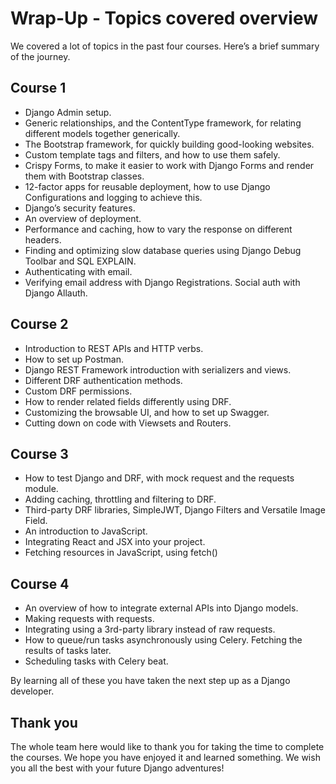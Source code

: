 # Wrap-Up - Topics covered overview
We covered a lot of topics in the past four courses. Here’s a brief summary of the journey.

## Course 1
- Django Admin setup.
- Generic relationships, and the ContentType framework, for relating different models together generically.
- The Bootstrap framework, for quickly building good-looking websites.
- Custom template tags and filters, and how to use them safely.
- Crispy Forms, to make it easier to work with Django Forms and render them with Bootstrap classes.
- 12-factor apps for reusable deployment, how to use Django Configurations and logging to achieve this.
- Django’s security features.
- An overview of deployment.
- Performance and caching, how to vary the response on different headers.
- Finding and optimizing slow database queries using Django Debug Toolbar and SQL EXPLAIN.
- Authenticating with email.
- Verifying email address with Django Registrations.
Social auth with Django Allauth.

## Course 2
- Introduction to REST APIs and HTTP verbs.
- How to set up Postman.
- Django REST Framework introduction with serializers and views.
- Different DRF authentication methods.
- Custom DRF permissions.
- How to render related fields differently using DRF.
- Customizing the browsable UI, and how to set up Swagger.
- Cutting down on code with Viewsets and Routers.

## Course 3
- How to test Django and DRF, with mock request and the requests module.
- Adding caching, throttling and filtering to DRF.
- Third-party DRF libraries, SimpleJWT, Django Filters and Versatile Image Field.
- An introduction to JavaScript.
- Integrating React and JSX into your project.
- Fetching resources in JavaScript, using fetch()

## Course 4
- An overview of how to integrate external APIs into Django models.
- Making requests with requests.
- Integrating using a 3rd-party library instead of raw requests.
- How to queue/run tasks asynchronously using Celery.
Fetching the results of tasks later.
- Scheduling tasks with Celery beat.

By learning all of these you have taken the next step up as a Django developer.

## Thank you
The whole team here would like to thank you for taking the time to complete the courses. We hope you have enjoyed it and learned something. We wish you all the best with your future Django adventures!
